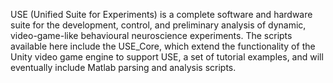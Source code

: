 USE (Unified Suite for Experiments) is a complete software and hardware suite for the development, control, and preliminary analysis of dynamic, video-game-like behavioural neuroscience experiments. The scripts available here include the USE_Core, which extend the functionality of the Unity video game engine to support USE, a set of tutorial examples, and will eventually include Matlab parsing and analysis scripts.
